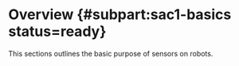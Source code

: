 # Overview {#subpart:sac1-basics status=ready}

This sections outlines the basic purpose of sensors on robots.
